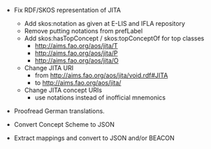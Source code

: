 * Fix RDF/SKOS representation of JITA
    * Add skos:notation as given at E-LIS and IFLA repository
    * Remove putting notations from prefLabel
    * Add skos:hasTopConcept / skos:topConceptOf for top classes
        * <http://aims.fao.org/aos/jita/T>
        * <http://aims.fao.org/aos/jita/P>
        * <http://aims.fao.org/aos/jita/O>
    * Change JITA URI 
        * from <http://aims.fao.org/aos/jita/void.rdf#JITA> 
        * to <http://aims.fao.org/aos/jita/>
    * Change JITA concept URIs
        * use notations instead of inofficial mnemonics

* Proofread German translations.
* Convert Concept Scheme to JSON
* Extract mappings and convert to JSON and/or BEACON
